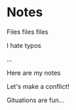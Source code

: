 # Notes

Files files files

I hate typos

...

Here are my notes

Let's make a conflict!

Gituations are fun...
